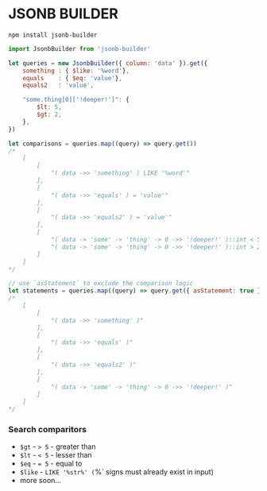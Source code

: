 # JSONB BUILDER

`npm install jsonb-builder`

```js
import JsonbBuilder from 'jsonb-builder'

let queries = new JsonbBuilder({ column: 'data' }).get({
    something : { $like: '%word'},
    equals    : { $eq: 'value'},
    equals2   : 'value',

    "some.thing[0]['!deeper!']": {
        $lt: 5,
        $gt: 2,
    },
})

let comparisons = queries.map((query) => query.get())
/*
    [
        [
            "( data ->> 'something' ) LIKE '%word'"
        ],
        [
            "( data ->> 'equals' ) = 'value'"
        ],
        [
            "( data ->> 'equals2' ) = 'value'"
        ],
        [
            "( data -> 'some' -> 'thing' -> 0 ->> '!deeper!' )::int < 5",
            "( data -> 'some' -> 'thing' -> 0 ->> '!deeper!' )::int > 2"
        ]
    ]
*/

// use `asStatement` to exclude the comparison logic
let statements = queries.map((query) => query.get({ asStatement: true }))
/*
    [
        [
            "( data ->> 'something' )"
        ],
        [
            "( data ->> 'equals' )"
        ],
        [
            "( data ->> 'equals2' )"
        ],
        [
            "( data -> 'some' -> 'thing' -> 0 ->> '!deeper!' )"
        ]
    ]
*/
```


### Search comparitors
- `$gt` - `> 5` - greater than
- `$lt` - `< 5` - lesser than
- `$eq` - `= 5` - equal to
- `$like` - `LIKE '%str%' (`%` signs must already exist in input)
- more soon...
